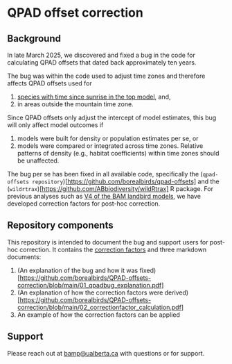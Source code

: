 # QPAD offset correction

## Background
In late March 2025, we discovered and fixed a bug in the code for calculating QPAD offsets that dated back approximately ten years.

The bug was within the code used to adjust time zones and therefore affects QPAD offsets used for
1) [species with time since sunrise in the top model](https://github.com/borealbirds/QPAD-offsets-correction/blob/main/qpad_tssr_species.csv), and,
2) in areas outside the mountain time zone.

Since QPAD offsets only adjust the intercept of model estimates, this bug will only affect model outcomes if
1) models were built for density or population estimates per se, or
2) models were compared or integrated across time zones.
Relative patterns of density (e.g., habitat coefficients) within time zones should be unaffected.

The bug per se has been fixed in all available code, specifically the (`qpad-offsets repository`)[https://github.com/borealbirds/qpad-offsets] and the (`wildrtrax`)[https://github.com/ABbiodiversity/wildRtrax] R package. For previous analyses such as [V4 of the BAM landbird models](https://borealbirds.github.io/), we have developed correction factors for post-hoc correction. 

## Repository components
This repository is intended to document the bug and support users for post-hoc correction. It contains the [correction factors](https://github.com/borealbirds/QPAD-offsets-correction/blob/main/offset-correctionfactors-2025-04-04.csv) and three markdown documents:
1) (An explanation of the bug and how it was fixed)[https://github.com/borealbirds/QPAD-offsets-correction/blob/main/01_qpadbug_explanation.pdf]
2) (An explanation of how the correction factors were derived)[https://github.com/borealbirds/QPAD-offsets-correction/blob/main/02_correctionfactor_calculation.pdf]
3) An example of how the correction factors can be applied

## Support
Please reach out at bamp@ualberta.ca with questions or for support.
